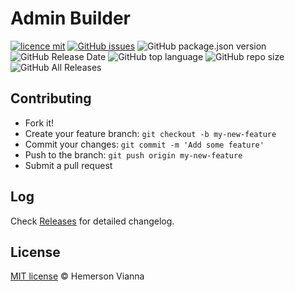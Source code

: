 # Admin Builder

[![licence mit](https://img.shields.io/badge/license-MIT-blue.svg?style=flat-square)](http://hemersonvianna.mit-license.org/)
[![GitHub issues](https://img.shields.io/github/issues/org-nekhemievich/admin-builder.svg)](https://github.com/org-nekhemievich/admin-builder/issues)
![GitHub package.json version](https://img.shields.io/github/package-json/v/org-nekhemievich/admin-builder.svg)
![GitHub Release Date](https://img.shields.io/github/release-date/org-nekhemievich/admin-builder.svg)
![GitHub top language](https://img.shields.io/github/languages/top/org-nekhemievich/admin-builder.svg)
![GitHub repo size](https://img.shields.io/github/repo-size/org-nekhemievich/admin-builder.svg)
![GitHub All Releases](https://img.shields.io/github/downloads/org-nekhemievich/admin-builder/total.svg)

## Contributing

- Fork it!
- Create your feature branch: `git checkout -b my-new-feature`
- Commit your changes: `git commit -m 'Add some feature'`
- Push to the branch: `git push origin my-new-feature`
- Submit a pull request

## Log

Check [Releases](https://github.com/org-nekhemievich/admin-builder/releases) for detailed changelog.

## License

[MIT license](http://hemersonvianna.mit-license.org/) © Hemerson Vianna
